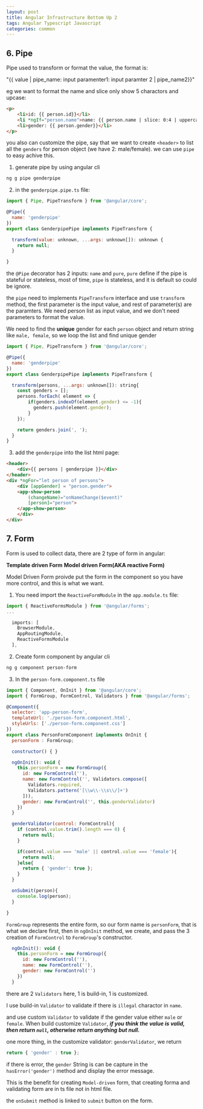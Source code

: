 ```yaml
---
layout: post
title: Angular Infrastructure Bottom Up 2
tags: Angular Typescript Javascript
categories: common
---
```


## 6. Pipe

Pipe used to transform or format the value, the format is:

"{{ value | pipe_name: input paramenter1: input paramter 2 | pipe_name2}}"

eg we want to format the name and slice only show 5 charactors and upcase:

~~~html
<p>
    <li>id: {{ person.id}}</li>
    <li *ngIf="person.name">name: {{ person.name | slice: 0:4 | uppercase}}</li>
    <li>gender: {{ person.gender}}</li>
</p>
~~~

you also can customize the pipe, say that we want to create `<header>` to list all the `genders` for person object (we have 2: male/female). we can use `pipe` to easy achive this.

1. generate pipe by using angular cli

~~~bash
ng g pipe genderpipe
~~~

2. in the `genderpipe.pipe.ts` file:

~~~javascript
import { Pipe, PipeTransform } from '@angular/core';

@Pipe({
  name: 'genderpipe'
})
export class GenderpipePipe implements PipeTransform {

  transform(value: unknown, ...args: unknown[]): unknown {
    return null;
  }

}
~~~

the `@Pipe` decorator has 2 inputs: `name` and `pure`, `pure` define if the pipe is stateful or stateless, most of time, `pipe` is stateless, and it is default so could be ignore.

the `pipe` need to implements `PipeTransform` interface and use `transform` method, the first parameter is the input value, and rest of parameter(s) are the paramters. We need person list as input value, and we don't need parameters to format the value.

We need to find the **unique** gender for each `person` object and return string like `male, female`, so we loop the list and find unique gender 

~~~javascript
import { Pipe, PipeTransform } from '@angular/core';

@Pipe({
  name: 'genderpipe'
})
export class GenderpipePipe implements PipeTransform {

  transform(persons, ...args: unknown[]): string{
    const genders = [];
    persons.forEach( element => {
        if(genders.indexOf(element.gender) <= -1){
          genders.push(element.gender);
        }
    });

    return genders.join(', ');
  }
}
~~~

3. add the `genderpipe` into the list html page:

~~~html
<header>
    <div>{{ persons | genderpipe }}</div>
</header>
<div *ngFor="let person of persons">
    <div [appGender] = "person.gender">
    <app-show-person  
        (changeName)="onNameChange($event)" 
        [person]="person">
    </app-show-person>
    </div>
</div>
~~~

## 7. Form

Form is used to collect data, there are 2 type of form in angular:

**Template driven Form**
**Model driven Form(AKA reactive Form)**

Model Driven Form proivde put the form in the component so you have more control, and this is what we want.

1. You need import the `ReactiveFormModule` in the `app.module.ts` file:

~~~javascript
import { ReactiveFormsModule } from '@angular/forms';
...

  imports: [
    BrowserModule,
    AppRoutingModule,
    ReactiveFormsModule
  ],
~~~

2. Create form component by angular cli

~~~bash
ng g component person-form
~~~

3. In the `person-form.component.ts` file

~~~javascript
import { Component, OnInit } from '@angular/core';
import { FormGroup, FormControl, Validators } from '@angular/forms';

@Component({
  selector: 'app-person-form',
  templateUrl: './person-form.component.html',
  styleUrls: ['./person-form.component.css']
})
export class PersonFormComponent implements OnInit {
  personForm : FormGroup;

  constructor() { }

  ngOnInit(): void {
    this.personForm = new FormGroup({
      id: new FormControl(''),
      name: new FormControl('', Validators.compose([
        Validators.required,
        Validators.pattern('[\\w\\-\\s\\/]+')
      ])),
      gender: new FormControl('', this.genderValidator)
    })
  }

  genderValidator(control: FormControl){
    if (control.value.trim().length === 0) {
      return null;
    }

    if(control.value === 'male' || control.value === 'female'){
      return null;
    }else{
      return { 'gender': true };
    }
  }

  onSubmit(person){
    console.log(person);
  }

}
~~~

`FormGroup` represents the entire form, so our form name is `personForm`, that is what we declare first, then in `ngOnInit` method, we create, and pass the 3 creation of `FormControl` to `FormGroup`'s constructor.

~~~javascript
  ngOnInit(): void {
    this.personForm = new FormGroup({
      id: new FormControl(''),
      name: new FormControl(''),
      gender: new FormControl('')
    })
  }
~~~

there are 2 `Validators` here, 1 is build-in, 1 is customized.

I use build-in `Validator` to validate if there is `illegal` charactor in `name`.

and use custom `Validator` to validate if the gender value either `male` or `female`. When build customize `Validator`, ***if you think the value is valid, then return `null`, otherwise return anything but null.***

one more thing, in the customize validator: `genderValidator`, we return

~~~javascript
return { 'gender' : true };
~~~

if there is error, the `gender` String is can be capture in the `hasError('gender')` method and display the error message.

This is the benefit for creating `Model-driven` form, that creating forma and validating form are in ts file not in html file.

the `onSubmit` method is linked to `submit` button on the form.